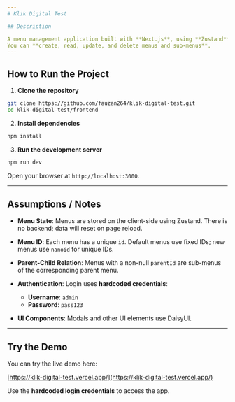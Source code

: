 ```yaml
---
# Klik Digital Test

## Description

A menu management application built with **Next.js**, using **Zustand** for state management and **DaisyUI/TailwindCSS** for UI.
You can **create, read, update, and delete menus and sub-menus**.
---
```


## How to Run the Project

1. **Clone the repository**

```bash
git clone https://github.com/fauzan264/klik-digital-test.git
cd klik-digital-test/frontend
```

2. **Install dependencies**

```bash
npm install
```

3. **Run the development server**

```bash
npm run dev
```

Open your browser at `http://localhost:3000`.

---

## Assumptions / Notes

- **Menu State**: Menus are stored on the client-side using Zustand. There is no backend; data will reset on page reload.
- **Menu ID**: Each menu has a unique `id`. Default menus use fixed IDs; new menus use `nanoid` for unique IDs.
- **Parent-Child Relation**: Menus with a non-null `parentId` are sub-menus of the corresponding parent menu.
- **Authentication**: Login uses **hardcoded credentials**:

  - **Username**: `admin`
  - **Password**: `pass123`

- **UI Components**: Modals and other UI elements use DaisyUI.

---

## Try the Demo

You can try the live demo here:

[https://klik-digital-test.vercel.app/](https://klik-digital-test.vercel.app/)

Use the **hardcoded login credentials** to access the app.
